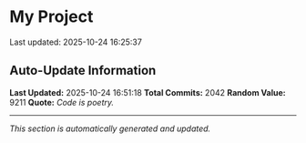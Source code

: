 # My Project


Last updated: 2025-10-24 16:25:37

































































































































































































































































































































































































































































































































































































































































































































































































































































































































































































































































































































































































































































































































































































































































































































































































































































































































































































































































































































































































































































































































































































































































































































































































































































































































## Auto-Update Information

**Last Updated:** 2025-10-24 16:51:18
**Total Commits:** 2042
**Random Value:** 9211
**Quote:** _Code is poetry._

---
_This section is automatically generated and updated._